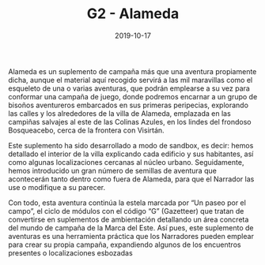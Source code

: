﻿---
title: G2 - Alameda
summary: El viejo pueblo de Alameda se asienta en las tierras orientales fronterizas de la Marca del Este, en la indómita región a caballo entre el belicoso reino de Ungoloz y los baldíos para menos desérticos de Visirtan. Y es aquí donde nuestros héroes continuarán sus aventuras, explorando una comarca antigua preñada de ruinas fabulosas y misterios ocultos por las arenas del tiempo.
authors:
- Santi Pastor
date: 2019-10-17
type: post
categories:
- Clásicos de la Marca
- Línea G
tags:
- Gazetter
minlevels: "1"
maxlevels: "36"
prices: 7,00€
session: "indeterminado"
mincharacters: "4"
maxcharacters: "6"
eval: oficial
cover: "G2-alameda.jpg"
download: "G2-alameda.rar"
moreinfo: "https://tesorosdelamarca.com/producto/alameda/"
license: "OGL"
draft: false

---

Alameda es un suplemento de campaña más que una aventura propiamente dicha, aunque el material aquí recogido servirá a las mil maravillas como el esqueleto de una o varias aventuras, que podrán emplearse a su vez para conformar una campaña de juego, donde podremos encarnar a un grupo de bisoños aventureros embarcados en sus primeras peripecias, explorando las calles y los alrededores de la villa de Alameda, emplazada en las campiñas salvajes al este de las Colinas Azules, en los lindes del frondoso Bosqueacebo, cerca de la frontera con Visirtán.

Este suplemento ha sido desarrollado a modo de sandbox, es decir: hemos detallado el interior de la villa explicando cada edificio y sus habitantes, así como algunas localizaciones cercanas al núcleo urbano. Seguidamente, hemos introducido un gran número de semillas de aventura que acontecerán tanto dentro como fuera de Alameda, para que el Narrador las use o modifique a su parecer.

Con todo, esta aventura continúa la estela marcada por “Un paseo por el campo”, el ciclo de módulos con el código “G” (Gazetteer) que tratan de convertirse en suplementos de ambientación detallando un área concreta del mundo de campaña de la Marca del Este. Así pues, este suplemento de aventuras es una herramienta práctica que los Narradores pueden emplear para crear su propia campaña, expandiendo algunos de los encuentros presentes o localizaciones esbozadas